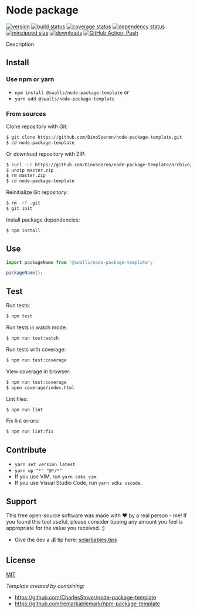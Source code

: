 # Node package

[![version](https://img.shields.io/npm/v/@swalls/node-package-template.svg)](https://www.npmjs.com/package/@swalls/node-package-template)
[![build status](https://app.travis-ci.com/DinoSoeren/node-package-template.svg?branch=main)](https://app.travis-ci.com/DinoSoeren/node-package-template)
[![coverage status](https://coveralls.io/repos/github/DinoSoeren/node-package-template/badge.svg?branch=master)](https://coveralls.io/github/DinoSoeren/node-package-template?branch=master)
[![dependency status](https://badgen.net/dependabot/DinoSoeren/node-package-template?icon=dependabot)](https://badgen.net/dependabot/DinoSoeren/node-package-template?icon=dependabot)
[![minzipped size](https://img.shields.io/bundlephobia/minzip/@swalls/node-package-template.svg)](https://www.npmjs.com/package/@swalls/node-package-template)
[![downloads](https://img.shields.io/npm/dt/@swalls/node-package-template.svg)](https://www.npmjs.com/package/@swalls/node-package-template)
[![GitHub Action: Push](https://github.com/DinoSoeren/node-package-template/actions/workflows/push.yml/badge.svg)](https://github.com/DinoSoeren/node-package-template/actions/workflows/push.yml)

Description

## Install

### Use npm or yarn

- `npm install @swalls/node-package-template` or
- `yarn add @swalls/node-package-template`

### From sources

Clone repository with Git:

```sh
$ git clone https://github.com/DinoSoeren/node-package-template.git
$ cd node-package-template
```

Or download repository with ZIP:

```sh
$ curl -LO https://github.com/DinoSoeren/node-package-template/archive/master.zip
$ unzip master.zip
$ rm master.zip
$ cd node-package-template
```

Reinitialize Git repository:

```sh
$ rm -rf .git
$ git init
```

Install package dependencies:

```sh
$ npm install
```

## Use

```typescript
import packageName from '@swalls/node-package-template';

packageName();
```


## Test

Run tests:

```sh
$ npm test
```

Run tests in watch mode:

```sh
$ npm run test:watch
```

Run tests with coverage:

```sh
$ npm run test:coverage
```

View coverage in browser:

```sh
$ npm run test:coverage
$ open coverage/index.html
```

Lint files:

```sh
$ npm run lint
```

Fix lint errors:

```sh
$ npm run lint:fix
```

## Contribute

- `yarn set version latest`
- `yarn up "*" "@*/*"`
- If you use VIM, run `yarn sdks vim`.
- If you use Visual Studio Code, run `yarn sdks vscode`.

## Support

This free open-source software was made with :heart: by a real person - me! If you found this tool useful, please consider tipping any amount you feel is appropriate for the value you received. :)

- Give the dev a :moneybag: tip here: [solarbabies.tips](https://solarbabies.tips)

## License

[MIT](https://github.com/DinoSoeren/node-package-template/blob/master/LICENSE)

*Template created by combining:*

- https://github.com/CharlesStover/node-package-template
- https://github.com/remarkablemark/npm-package-template

